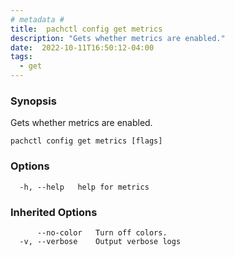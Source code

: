 ```yaml
---
# metadata # 
title:  pachctl config get metrics
description: "Gets whether metrics are enabled."
date:  2022-10-11T16:50:12-04:00
tags:
  - get
---
```


### Synopsis

Gets whether metrics are enabled.

```
pachctl config get metrics [flags]
```

### Options

```
  -h, --help   help for metrics
```

### Inherited Options

```
      --no-color   Turn off colors.
  -v, --verbose    Output verbose logs
```

